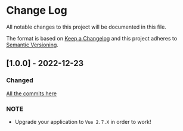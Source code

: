 
# Change Log
All notable changes to this project will be documented in this file.
 
The format is based on [Keep a Changelog](http://keepachangelog.com/)
and this project adheres to [Semantic Versioning](http://semver.org/).
 
 
## [1.0.0] - 2022-12-23
 
### Changed
[All the commits here](https://github.com/statikbe/repair-components/compare/v0.7.8...v1.0.0)
   
### NOTE
- Upgrade your application to `Vue 2.7.X` in order to work!
